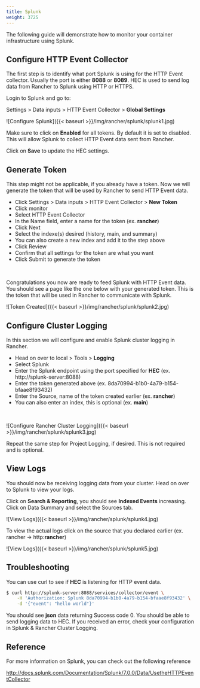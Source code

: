 ```yaml
---
title: Splunk
weight: 3725
---
```


The following guide will demonstrate how to monitor your container
infrastructure using Splunk.

## Configure HTTP Event Collector

The first step is to identify what port Splunk is using for the HTTP Event
collector. Usually the port is either **8088** or **8089**. HEC is used to
send log data from Rancher to Splunk using HTTP or HTTPS.

Login to Splunk and go to:

Settings > Data inputs > HTTP Event Collector > **Global Settings**

![Configure Splunk]({{< baseurl >}}/img/rancher/splunk/splunk1.jpg)

Make sure to click on **Enabled** for all tokens. By default it is set to
disabled. This will allow Splunk to collect HTTP Event data sent from Rancher.

Click on **Save** to update the HEC settings.

## Generate Token

This step might not be applicable, if you already have a token. Now we will
generate the token that will be used by Rancher to send HTTP Event data.

- Click Settings > Data inputs > HTTP Event Collector > **New Token**
- Click monitor
- Select HTTP Event Collector
- In the Name field, enter a name for the token (ex. **rancher**)
- Click Next
- Select the indexe(s) desired  (history, main, and summary)
- You can also create a new index and add it to the step above
- Click Review
- Confirm that all settings for the token are what you want
- Click Submit to generate the token

&nbsp;

Congratulations you now are ready to feed Splunk with HTTP Event data. You
should see a page like the one below with your generated token. This is the
token that will be used in Rancher to communicate with Splunk.

![Token Created]({{< baseurl >}}/img/rancher/splunk/splunk2.jpg)

## Configure Cluster Logging

In this section we will configure and enable Splunk cluster logging in Rancher.

- Head on over to local > Tools > **Logging**
- Select Splunk
- Enter the Splunk endpoint using the port specified for **HEC** (ex. http://splunk-server:8088)
- Enter the token generated above (ex. 8da70994-b1b0-4a79-b154-bfaae8f93432)
- Enter the Source, name of the token created earlier (ex. **rancher**)
- You can also enter an index, this is optional (ex. **main**)

&nbsp;

![Configure Rancher Cluster Logging]({{< baseurl >}}/img/rancher/splunk/splunk3.jpg)

Repeat the same step for Project Logging, if desired. This is not required and is optional.

## View Logs

You should now be receiving logging data from your cluster. Head on over to
Splunk to view your logs.

Click on **Search & Reporting**, you should see **Indexed Events** increasing.
Click on Data Summary and select the Sources tab.

![View Logs]({{< baseurl >}}/img/rancher/splunk/splunk4.jpg)

To view the actual logs click on the source that you declared earlier
(ex. rancher -> http:**rancher**)

![View Logs]({{< baseurl >}}/img/rancher/splunk/splunk5.jpg)

## Troubleshooting

You can use curl to see if **HEC** is listening for HTTP event data.

```bash
$ curl http://splunk-server:8088/services/collector/event \
    -H 'Authorization: Splunk 8da70994-b1b0-4a79-b154-bfaae8f93432' \
    -d '{"event": "hello world"}'
```

You should see **json** data returning Success code 0. You should be able
to send logging data to HEC. If you received an error, check your configuration
in Splunk & Rancher Cluster Logging.

## Reference

For more information on Splunk, you can check out the following reference

http://docs.splunk.com/Documentation/Splunk/7.0.0/Data/UsetheHTTPEventCollector

